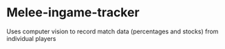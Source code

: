 # Melee-ingame-tracker
Uses computer vision to record match data (percentages and stocks) from individual players

